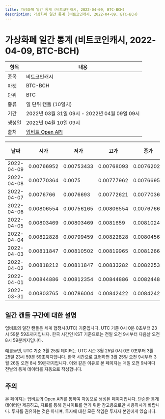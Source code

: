 ```yaml
---
title: 가상화폐 일간 통계 (비트코인캐시, 2022-04-09, BTC-BCH)
description: 가상화폐 일간 통계 (비트코인캐시, 2022-04-09, BTC-BCH)
---
```



가상화폐 일간 통계 (비트코인캐시, 2022-04-09, BTC-BCH)
===

|항목|내용|
|--|--|
|종목|비트코인캐시|
|마켓|BTC-BCH|
|단위|BTC|
|종류|일 단위 캔들 (10일치)|
|기간|2022년 03월 31일 09시 - 2022년 04월 09일 09시|
|생성일|2022년 04월 10일 09시|
|출처|[업비트 Open API](https://docs.upbit.com)|


|날짜|시가|저가|고가|종가|비고|
|--|--|--|--|--|--|
|2022-04-09|0.00766952|0.00753433|0.00768093|0.00762025|    |
|2022-04-08|0.00770364|0.0075|0.00777962|0.00766953|    |
|2022-04-07|0.0076766|0.0076693|0.00772621|0.00770363|    |
|2022-04-06|0.00806554|0.00756165|0.00806554|0.0076766|    |
|2022-04-05|0.00803469|0.00803469|0.0081659|0.00810241|    |
|2022-04-04|0.00822828|0.00799459|0.00822828|0.00804568|    |
|2022-04-03|0.00811847|0.00810502|0.00819965|0.00812668|    |
|2022-04-02|0.00818212|0.00811847|0.00833282|0.00822533|    |
|2022-04-01|0.00844886|0.00812354|0.00844886|0.00824484|    |
|2022-03-31|0.00803765|0.00786004|0.00842422|0.00842422|    |


일간 캔들 구간에 대한 설명
---


업비트의 일간 캔들은 세계 협정시(UTC) 기준입니다. 
UTC 기준 0시 0분 0초부터 23시 59분 59초까지입니다. 
한국 시간인 KST 기준으로는 전일 오전 9시부터 다음날 오전 8시 59분까지입니다. 


예를들면, UTC 기준 3월 25일 데이터는 UTC 시준 3월 25일 0시 0분 0초부터 3월 25일 23시 59분 59초까지입니다. 
한국 시간으로 표현하면 3월 25일 오전 9시부터 3월 26일 오전 8시 59분까지입니다. 
이와 같은 이유로 본 페이지는 매일 오전 9시마다 전날의 통계 데이터를 자동으로 작성합니다. 


주의
---


본 페이지는 업비트의 Open API를 통하여 자동으로 생성된 페이지입니다. 
단순한 통계 데이터만 제공하고, 자료를 통해 인사이트를 얻기 위한 참고용으로만 사용하시기 바랍니다. 
투자를 권유하는 것은 아니며, 투자에 대한 모든 책임은 투자자 본인에게 있습니다. 

